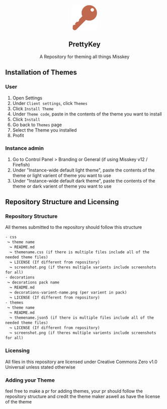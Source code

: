 <p align="center">
    <img src="assets/key.png" width="80" />
    <h2 align="center">PrettyKey</h2>
</p>

<p align="center">A Repository for theming all things Misskey</p>

## Installation of Themes

### User

1. Open Settings
2. Under `Client settings`, click `Themes`
3. Click `Install Theme`
4. Under `Theme code`, paste in the contents of the theme you want to install
5. Click `Install`
6. Go back to `Themes` page
7. Select the Theme you installed
8. Profit

### Instance admin
1. Go to Control Panel > Branding or General (if using Misskey v12 / Firefish)
2. Under "Instance-wide default light theme", paste the contents of the theme or light varient of theme you want to use
3. Under "Instance-wide default dark theme", paste the contents of the theme or dark varient of theme you want to use
    
## Repository Structure and Licensing

### Repository Structure
All themes submitted to the repository should follow this structure
```
- css
 ↪ theme name
  ↪ README.md
  ↪ themename.css (if there is multiple files include all of the needed theme files)
  ↪ LICENSE (If different from repository)
  ↪ screenshot.png (if theres multiple varients include screenshots for all)
- decorations
 ↪ decorations pack name
  ↪ README.md
  ↪ decorations-varient-name.png (per varient in pack)
  ↪ LICENSE (If different from repository)
- themes
 ↪ theme name
  ↪ README.md
  ↪ themename.json5 (if there is multiple files include all of the needed theme files)
  ↪ LICENSE (If different from repository)
  ↪ screenshot.png (if theres multiple varients include screenshots for all)
```

### Licensing
All files in this repository are licensed under Creative Commons Zero v1.0 Universal unless stated otherwise

### Adding your Theme
feel free to make a pr for adding themes, your pr should follow the repository structure and credit the theme maker aswell as have the license of the theme